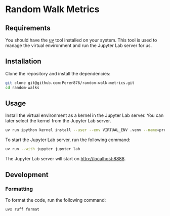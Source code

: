# Random Walk Metrics

## Requirements

You should have the [uv](https://docs.astral.sh/uv/getting-started/installation/) tool installed on your system.
This tool is used to manage the virtual environment and run the Jupyter Lab server for us.

## Installation

Clone the repository and install the dependencies:

```bash
git clone git@github.com:Perer876/random-walk-metrics.git
cd random-walks
```

## Usage

Install the virtual environment as a kernel in the Jupyter Lab server.
You can later select the kernel from the Jupyter Lab server.

```bash
uv run ipython kernel install --user --env VIRTUAL_ENV .venv --name=project
```

To start the Jupyter Lab server, run the following command:

```bash
uv run --with jupyter jupyter lab
```

The Jupyter Lab server will start on [http://localhost:8888](http://localhost:8888).

## Development

### Formatting

To format the code, run the following command:

```bash
uvx ruff format
```
